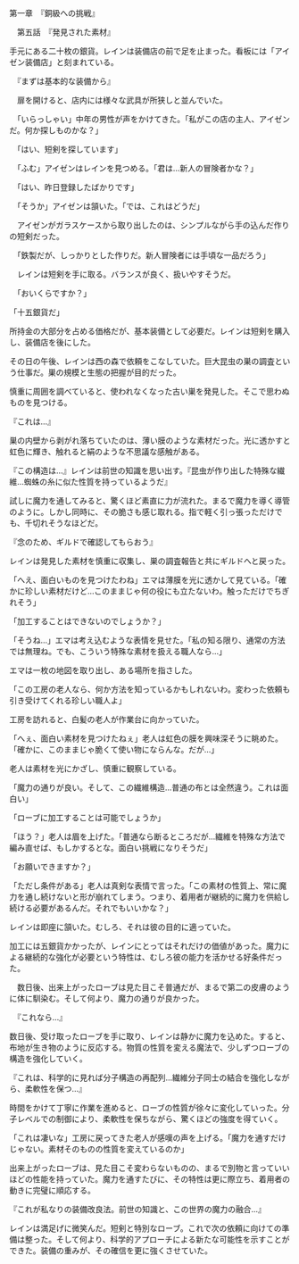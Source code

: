第一章　『銅級への挑戦』

　第五話　『発見された素材』

手元にある二十枚の銀貨。レインは装備店の前で足を止まった。看板には「アイゼン装備店」と刻まれている。

　『まずは基本的な装備から』

　扉を開けると、店内には様々な武具が所狭しと並んでいた。

　「いらっしゃい」中年の男性が声をかけてきた。「私がこの店の主人、アイゼンだ。何か探しものかな？」

　「はい、短剣を探しています」

　「ふむ」アイゼンはレインを見つめる。「君は...新人の冒険者かな？」

　「はい、昨日登録したばかりです」

　「そうか」アイゼンは頷いた。「では、これはどうだ」

　アイゼンがガラスケースから取り出したのは、シンプルながら手の込んだ作りの短剣だった。

　「鉄製だが、しっかりとした作りだ。新人冒険者には手頃な一品だろう」

　レインは短剣を手に取る。バランスが良く、扱いやすそうだ。

　「おいくらですか？」

「十五銀貨だ」

所持金の大部分を占める価格だが、基本装備として必要だ。レインは短剣を購入し、装備店を後にした。

その日の午後、レインは西の森で依頼をこなしていた。巨大昆虫の巣の調査という仕事だ。巣の規模と生態の把握が目的だった。

慎重に周囲を調べていると、使われなくなった古い巣を発見した。そこで思わぬものを見つける。

『これは...』

巣の内壁から剥がれ落ちていたのは、薄い膜のような素材だった。光に透かすと虹色に輝き、触れると絹のような不思議な感触がある。

『この構造は...』レインは前世の知識を思い出す。『昆虫が作り出した特殊な繊維...蜘蛛の糸に似た性質を持っているようだ』

試しに魔力を通してみると、驚くほど素直に力が流れた。まるで魔力を導く導管のように。しかし同時に、その脆さも感じ取れる。指で軽く引っ張っただけでも、千切れそうなほどだ。

『念のため、ギルドで確認してもらおう』

レインは発見した素材を慎重に収集し、巣の調査報告と共にギルドへと戻った。

「へえ、面白いものを見つけたわね」エマは薄膜を光に透かして見ている。「確かに珍しい素材だけど...このままじゃ何の役にも立たないわ。触っただけでちぎれそう」

「加工することはできないのでしょうか？」

「そうね...」エマは考え込むような表情を見せた。「私の知る限り、通常の方法では無理ね。でも、こういう特殊な素材を扱える職人なら...」

エマは一枚の地図を取り出し、ある場所を指さした。

「この工房の老人なら、何か方法を知っているかもしれないわ。変わった依頼も引き受けてくれる珍しい職人よ」

工房を訪れると、白髪の老人が作業台に向かっていた。

「へぇ、面白い素材を見つけたねぇ」老人は虹色の膜を興味深そうに眺めた。「確かに、このままじゃ脆くて使い物にならんな。だが...」

老人は素材を光にかざし、慎重に観察している。

「魔力の通りが良い。そして、この繊維構造...普通の布とは全然違う。これは面白い」

「ローブに加工することは可能でしょうか」

「ほう？」老人は眉を上げた。「普通なら断るところだが...繊維を特殊な方法で編み直せば、もしかするとな。面白い挑戦になりそうだ」

「お願いできますか？」

「ただし条件がある」老人は真剣な表情で言った。「この素材の性質上、常に魔力を通し続けないと形が崩れてしまう。つまり、着用者が継続的に魔力を供給し続ける必要があるんだ。それでもいいかな？」

レインは即座に頷いた。むしろ、それは彼の目的に適っていた。

加工には五銀貨かかったが、レインにとってはそれだけの価値があった。魔力による継続的な強化が必要という特性は、むしろ彼の能力を活かせる好条件だった。

　数日後、出来上がったローブは見た目こそ普通だが、まるで第二の皮膚のように体に馴染む。そして何より、魔力の通りが良かった。

　『これなら...』

数日後、受け取ったローブを手に取り、レインは静かに魔力を込めた。すると、布地が生き物のように反応する。物質の性質を変える魔法で、少しずつローブの構造を強化していく。

『これは、科学的に見れば分子構造の再配列...繊維分子同士の結合を強化しながら、柔軟性を保つ...』

時間をかけて丁寧に作業を進めると、ローブの性質が徐々に変化していった。分子レベルでの制御により、柔軟性を保ちながら、驚くほどの強度を得ていく。

「これは凄いな」工房に戻ってきた老人が感嘆の声を上げる。「魔力を通すだけじゃない。素材そのものの性質を変えているのか」

出来上がったローブは、見た目こそ変わらないものの、まるで別物と言っていいほどの性能を持っていた。魔力を通すたびに、その特性は更に際立ち、着用者の動きに完璧に順応する。

『これが私なりの装備改良法。前世の知識と、この世界の魔力の融合...』

レインは満足げに微笑んだ。短剣と特別なローブ。これで次の依頼に向けての準備は整った。そして何より、科学的アプローチによる新たな可能性を示すことができた。装備の重みが、その確信を更に強くさせていた。